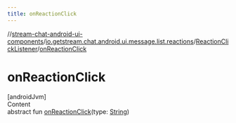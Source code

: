 ```yaml
---
title: onReactionClick
---
```

//[stream-chat-android-ui-components](../../../index.md)/[io.getstream.chat.android.ui.message.list.reactions](../index.md)/[ReactionClickListener](index.md)/[onReactionClick](onReactionClick.md)



# onReactionClick  
[androidJvm]  
Content  
abstract fun [onReactionClick](onReactionClick.md)(type: [String](https://kotlinlang.org/api/latest/jvm/stdlib/kotlin/-string/index.html))  



